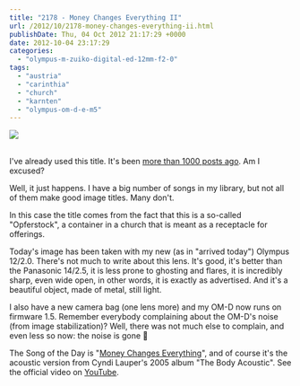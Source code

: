 ```yaml
---
title: "2178 - Money Changes Everything II"
url: /2012/10/2178-money-changes-everything-ii.html
publishDate: Thu, 04 Oct 2012 21:17:29 +0000
date: 2012-10-04 23:17:29
categories: 
  - "olympus-m-zuiko-digital-ed-12mm-f2-0"
tags: 
  - "austria"
  - "carinthia"
  - "church"
  - "karnten"
  - "olympus-om-d-e-m5"
---
```

<div class="container">
<div class="center"><a target="_blank" href="https://d25zfm9zpd7gm5.cloudfront.net/1200x1200/2012/20121004_154334_lr.jpg"><img src="https://d25zfm9zpd7gm5.cloudfront.net/0600x0600/2012/20121004_154334_lr.jpg" /></a></div>
</div>
<br />

I've already used this title. It's been <a href="/2009/08/1031-money-changes-everything.html" target="_blank">more than 1000 posts ago</a>. Am I excused?

 Well, it just happens. I have a big number of songs in my library, but not all of them make good image titles. Many don't.

In this case the title comes from the fact that this is a so-called "Opferstock", a container in a church that is meant as a receptacle for offerings.

Today's image has been taken with my new (as in "arrived today") Olympus 12/2.0. There's not much to write about this lens. It's good, it's better than the Panasonic 14/2.5, it is less prone to ghosting and flares, it is incredibly sharp, even wide open, in other words, it is exactly as advertised. And it's a beautiful object, made of metal, still light.

 I also have a new camera bag (one lens more) and my OM-D now runs on firmware 1.5. Remember everybody complaining about the OM-D's noise (from image stabilization)? Well, there was not much else to complain, and even less so now: the noise is gone 🙂

The Song of the Day is "<a href="http://www.lyricsmode.com/lyrics/c/cyndi_lauper/money_changes_everything.html" target="_blank">Money Changes Everything</a>", and of course it's the acoustic version from Cyndi Lauper's 2005 album "The Body Acoustic". See the official video on <a href="http://www.youtube.com/watch?v=a7f1ZxKavGs" target="_blank">YouTube</a>.
